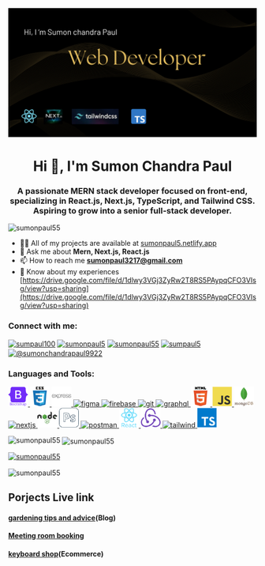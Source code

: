 <img src="https://raw.githubusercontent.com/sumonpaul55/sumonpaul55/refs/heads/main/github%20banner.png" alt="web developer" />
<h1 align="center">Hi 👋, I'm Sumon Chandra Paul</h1>
<h3 align="center">
  A passionate MERN stack developer focused on front-end, specializing in React.js, Next.js, TypeScript, and Tailwind CSS. Aspiring to grow into a
  senior full-stack developer.
</h3>

<p align="left"><img src="https://komarev.com/ghpvc/?username=sumonpaul55&label=Profile%20views&color=0e75b6&style=flat" alt="sumonpaul55" /></p>

- 👨‍💻 All of my projects are available at [sumonpaul5.netlify.app](sumonpaul5.netlify.app) 
- 💬 Ask me about **Mern, Next.js, React.js** 
- 📫 How to reach me **sumonpaul3217@gmail.com** 
- 📄 Know about my experiences
[https://drive.google.com/file/d/1dlwy3VGj3ZyRw2T8RS5PAypqCFO3VIsg/view?usp=sharing](https://drive.google.com/file/d/1dlwy3VGj3ZyRw2T8RS5PAypqCFO3VIsg/view?usp=sharing)

<h3 align="left">Connect with me:</h3>
<p align="left">
  <a href="https://twitter.com/sumpaul100" target="blank"
    ><img
      align="center"
      src="https://raw.githubusercontent.com/rahuldkjain/github-profile-readme-generator/master/src/images/icons/Social/twitter.svg"
      alt="sumpaul100"
      height="30"
      width="40"
  /></a>
  <a href="https://linkedin.com/in/sumonpaul5" target="blank"
    ><img
      align="center"
      src="https://raw.githubusercontent.com/rahuldkjain/github-profile-readme-generator/master/src/images/icons/Social/linked-in-alt.svg"
      alt="sumonpaul5"
      height="30"
      width="40"
  /></a>
  <a href="https://fb.com/sumonpaul55" target="blank"
    ><img
      align="center"
      src="https://raw.githubusercontent.com/rahuldkjain/github-profile-readme-generator/master/src/images/icons/Social/facebook.svg"
      alt="sumonpaul55"
      height="30"
      width="40"
  /></a>
  <a href="https://instagram.com/sumpaul5" target="blank"
    ><img
      align="center"
      src="https://raw.githubusercontent.com/rahuldkjain/github-profile-readme-generator/master/src/images/icons/Social/instagram.svg"
      alt="sumpaul5"
      height="30"
      width="40"
  /></a>
  <a href="https://www.youtube.com/c/@sumonchandrapaul9922" target="blank"
    ><img
      align="center"
      src="https://raw.githubusercontent.com/rahuldkjain/github-profile-readme-generator/master/src/images/icons/Social/youtube.svg"
      alt="@sumonchandrapaul9922"
      height="30"
      width="40"
  /></a>
</p>

<h3 align="left">Languages and Tools:</h3>
<div align="left">
  <a href="https://getbootstrap.com" target="_blank" rel="noreferrer">
    <img
      src="https://raw.githubusercontent.com/devicons/devicon/master/icons/bootstrap/bootstrap-plain-wordmark.svg"
      alt="bootstrap"
      width="40"
      height="40"
    />
  </a>
  <a href="https://www.w3schools.com/css/" target="_blank" rel="noreferrer">
    <img src="https://raw.githubusercontent.com/devicons/devicon/master/icons/css3/css3-original-wordmark.svg" alt="css3" width="40" height="40" />
  </a>
  <a href="https://expressjs.com" target="_blank" rel="noreferrer">
    <img
      src="https://raw.githubusercontent.com/devicons/devicon/master/icons/express/express-original-wordmark.svg"
      alt="express"
      width="40"
      height="40"
    />
  </a>
  <a href="https://www.figma.com/" target="_blank" rel="noreferrer">
    <img src="https://www.vectorlogo.zone/logos/figma/figma-icon.svg" alt="figma" width="40" height="40" />
  </a>
  <a href="https://firebase.google.com/" target="_blank" rel="noreferrer">
    <img src="https://www.vectorlogo.zone/logos/firebase/firebase-icon.svg" alt="firebase" width="40" height="40" />
  </a>
  <a href="https://git-scm.com/" target="_blank" rel="noreferrer">
    <img src="https://www.vectorlogo.zone/logos/git-scm/git-scm-icon.svg" alt="git" width="40" height="40" />
  </a>
  <a href="https://graphql.org" target="_blank" rel="noreferrer">
    <img src="https://www.vectorlogo.zone/logos/graphql/graphql-icon.svg" alt="graphql" width="40" height="40" />
  </a>
  <a href="https://www.w3.org/html/" target="_blank" rel="noreferrer">
    <img src="https://raw.githubusercontent.com/devicons/devicon/master/icons/html5/html5-original-wordmark.svg" alt="html5" width="40" height="40" />
  </a>
  <a href="https://developer.mozilla.org/en-US/docs/Web/JavaScript" target="_blank" rel="noreferrer">
    <img
      src="https://raw.githubusercontent.com/devicons/devicon/master/icons/javascript/javascript-original.svg"
      alt="javascript"
      width="40"
      height="40"
    />
  </a>
  <a href="https://www.mongodb.com/" target="_blank" rel="noreferrer">
    <img
      src="https://raw.githubusercontent.com/devicons/devicon/master/icons/mongodb/mongodb-original-wordmark.svg"
      alt="mongodb"
      width="40"
      height="40"
    />
  </a>
  <a href="https://nextjs.org/" target="_blank" rel="noreferrer">
    <img src="https://cdn.worldvectorlogo.com/logos/nextjs-2.svg" alt="nextjs" width="40" height="40" />
  </a>
  <a href="https://nodejs.org" target="_blank" rel="noreferrer">
    <img
      src="https://raw.githubusercontent.com/devicons/devicon/master/icons/nodejs/nodejs-original-wordmark.svg"
      alt="nodejs"
      width="40"
      height="40"
    />
  </a>
  <a href="https://www.photoshop.com/en" target="_blank" rel="noreferrer">
    <img src="https://raw.githubusercontent.com/devicons/devicon/master/icons/photoshop/photoshop-line.svg" alt="photoshop" width="40" height="40" />
  </a>
  <a href="https://postman.com" target="_blank" rel="noreferrer">
    <img src="https://www.vectorlogo.zone/logos/getpostman/getpostman-icon.svg" alt="postman" width="40" height="40" />
  </a>
  <a href="https://reactjs.org/" target="_blank" rel="noreferrer">
    <img src="https://raw.githubusercontent.com/devicons/devicon/master/icons/react/react-original-wordmark.svg" alt="react" width="40" height="40" />
  </a>
  <a href="https://redux.js.org" target="_blank" rel="noreferrer">
    <img src="https://raw.githubusercontent.com/devicons/devicon/master/icons/redux/redux-original.svg" alt="redux" width="40" height="40" />
  </a>
  <a href="https://tailwindcss.com/" target="_blank" rel="noreferrer">
    <img src="https://www.vectorlogo.zone/logos/tailwindcss/tailwindcss-icon.svg" alt="tailwind" width="40" height="40" />
  </a>
  <a href="https://www.typescriptlang.org/" target="_blank" rel="noreferrer">
    <img
      src="https://raw.githubusercontent.com/devicons/devicon/master/icons/typescript/typescript-original.svg"
      alt="typescript"
      width="40"
      height="40"
    />
  </a>
</div>

<p>
  <img
    align="left"
    src="https://github-readme-stats.vercel.app/api/top-langs?username=sumonpaul55&show_icons=true&locale=en&layout=compact"
    alt="sumonpaul55"
  />
</p>

<p>&nbsp;<img align="center" src="https://github-readme-stats.vercel.app/api?username=sumonpaul55&show_icons=true&locale=en" alt="sumonpaul55" /></p>

<p align="left">
  <a href="https://github.com/ryo-ma/github-profile-trophy"
    ><img src="https://github-profile-trophy.vercel.app/?username=sumonpaul55" alt="sumonpaul55"
  /></a>
</p>

<p><img align="center" src="https://github-readme-streak-stats.herokuapp.com/?user=sumonpaul55&" alt="sumonpaul55" /></p>
<h2>Porjects Live link</h2>
<h4><a target="_blank" href="https://gardenigng-tips-advice.vercel.app">gardening tips and advice</a>(Blog)</h4>
<h4><a target="_blank" href="https://meeting-room-booking-client.vercel.app">Meeting room booking</a></h4>
<h4><a target="_blank" href="https://keyboard-shop-client.vercel.app/">keyboard shop</a>(Ecommerce)</h4>

